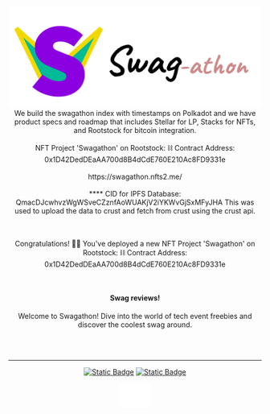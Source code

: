 <div align="center">

  <a href="https://chaintail.xyz">
    <img src="https://github.com/Swagathon/swagathon-ui/blob/main/frontend/public/img/swagathon-logo-full-color.svg"/>
  </a>

<br>
We build the swagathon index with timestamps on Polkadot and we have product specs and roadmap that includes Stellar for LP,  Stacks for NFTs, and Rootstock for bitcoin integration. 
<br><br>
NFT Project 'Swagathon' on Rootstock: ⛓ Contract Address: 0x1D42DedDEaAA700d8B4dCdE760E210Ac8FD9331e
<br><br>
https://swagathon.nfts2.me/
<br><br>****
CID for IPFS Database: QmacDJcwhvzWgWSveCZznfAoWUAKjV2iYKWvGjSxMFyJHA 
This was used to upload the data to crust and fetch from crust using the crust api.

<br><br>
Congratulations! 🙌🏼 You've deployed a new NFT Project 'Swagathon' on Rootstock:
⛓ Contract Address: 0x1D42DedDEaAA700d8B4dCdE760E210Ac8FD9331e

<br>


<h4>Swag reviews! </h4>

<p>Welcome to Swagathon! Dive into the world of tech event freebies and discover the coolest swag around.</p>


  <br/>
  
  <br/>

  ---
  
[![Static Badge](https://img.shields.io/badge/Visit-Official%20Website?style=for-the-badge&logo=googlechrome&logoColor=%23ffffff&label=Official%20Website&color=%2380208F)](https://chaintail.xyz)
[![Static Badge](https://img.shields.io/badge/%40Swagathon-%40Swagathon?style=for-the-badge&logo=X&logoColor=%23ffffff&label=Follow&color=%231c9ff0)](https://x.com/Swagathon2024)
  



  <a href="https://chaintail.xyz">
    <img src="https://github.com/Swagathon/.github/blob/master/logo2.png" width="64px" alt="Swagathon"/>
  </a>

</div>
